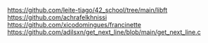 https://github.com/leite-tiago/42_school/tree/main/libft
https://github.com/achrafelkhnissi
https://github.com/xicodomingues/francinette
https://github.com/adilsxn/get_next_line/blob/main/get_next_line.c
